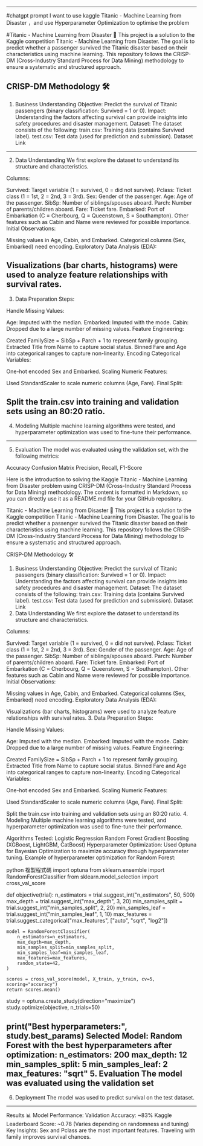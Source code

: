 
---
#chatgpt prompt
I want to use kaggle Titanic - Machine Learning from Disaster ，and use Hyperparameter Optimization to optimise the problem


#Titanic - Machine Learning from Disaster 🚢
This project is a solution to the Kaggle competition Titanic - Machine Learning from Disaster. The goal is to predict whether a passenger survived the Titanic disaster based on their characteristics using machine learning. This repository follows the CRISP-DM (Cross-Industry Standard Process for Data Mining) methodology to ensure a systematic and structured approach.

CRISP-DM Methodology 🛠️
---
1. Business Understanding
Objective: Predict the survival of Titanic passengers (binary classification: Survived = 1 or 0).
Impact: Understanding the factors affecting survival can provide insights into safety procedures and disaster management.
Dataset: The dataset consists of the following:
train.csv: Training data (contains Survived label).
test.csv: Test data (used for prediction and submission).
Dataset Link
---
2. Data Understanding
We first explore the dataset to understand its structure and characteristics.

Columns:

Survived: Target variable (1 = survived, 0 = did not survive).
Pclass: Ticket class (1 = 1st, 2 = 2nd, 3 = 3rd).
Sex: Gender of the passenger.
Age: Age of the passenger.
SibSp: Number of siblings/spouses aboard.
Parch: Number of parents/children aboard.
Fare: Ticket fare.
Embarked: Port of Embarkation (C = Cherbourg, Q = Queenstown, S = Southampton).
Other features such as Cabin and Name were reviewed for possible importance.
Initial Observations:

Missing values in Age, Cabin, and Embarked.
Categorical columns (Sex, Embarked) need encoding.
Exploratory Data Analysis (EDA):

Visualizations (bar charts, histograms) were used to analyze feature relationships with survival rates.
---
3. Data Preparation
Steps:

Handle Missing Values:

Age: Imputed with the median.
Embarked: Imputed with the mode.
Cabin: Dropped due to a large number of missing values.
Feature Engineering:

Created FamilySize = SibSp + Parch + 1 to represent family grouping.
Extracted Title from Name to capture social status.
Binned Fare and Age into categorical ranges to capture non-linearity.
Encoding Categorical Variables:

One-hot encoded Sex and Embarked.
Scaling Numeric Features:

Used StandardScaler to scale numeric columns (Age, Fare).
Final Split:

Split the train.csv into training and validation sets using an 80:20 ratio.
---
4. Modeling
Multiple machine learning algorithms were tested, and hyperparameter optimization was used to fine-tune their performance.

---
5. Evaluation
The model was evaluated using the validation set, with the following metrics:

Accuracy
Confusion Matrix
Precision, Recall, F1-Score


Here is the introduction to solving the Kaggle Titanic - Machine Learning from Disaster problem using CRISP-DM (Cross-Industry Standard Process for Data Mining) methodology. The content is formatted in Markdown, so you can directly use it as a README.md file for your GitHub repository.

Titanic - Machine Learning from Disaster 🚢
This project is a solution to the Kaggle competition Titanic - Machine Learning from Disaster. The goal is to predict whether a passenger survived the Titanic disaster based on their characteristics using machine learning. This repository follows the CRISP-DM (Cross-Industry Standard Process for Data Mining) methodology to ensure a systematic and structured approach.

CRISP-DM Methodology 🛠️
1. Business Understanding
Objective: Predict the survival of Titanic passengers (binary classification: Survived = 1 or 0).
Impact: Understanding the factors affecting survival can provide insights into safety procedures and disaster management.
Dataset: The dataset consists of the following:
train.csv: Training data (contains Survived label).
test.csv: Test data (used for prediction and submission).
Dataset Link
2. Data Understanding
We first explore the dataset to understand its structure and characteristics.

Columns:

Survived: Target variable (1 = survived, 0 = did not survive).
Pclass: Ticket class (1 = 1st, 2 = 2nd, 3 = 3rd).
Sex: Gender of the passenger.
Age: Age of the passenger.
SibSp: Number of siblings/spouses aboard.
Parch: Number of parents/children aboard.
Fare: Ticket fare.
Embarked: Port of Embarkation (C = Cherbourg, Q = Queenstown, S = Southampton).
Other features such as Cabin and Name were reviewed for possible importance.
Initial Observations:

Missing values in Age, Cabin, and Embarked.
Categorical columns (Sex, Embarked) need encoding.
Exploratory Data Analysis (EDA):

Visualizations (bar charts, histograms) were used to analyze feature relationships with survival rates.
3. Data Preparation
Steps:

Handle Missing Values:

Age: Imputed with the median.
Embarked: Imputed with the mode.
Cabin: Dropped due to a large number of missing values.
Feature Engineering:

Created FamilySize = SibSp + Parch + 1 to represent family grouping.
Extracted Title from Name to capture social status.
Binned Fare and Age into categorical ranges to capture non-linearity.
Encoding Categorical Variables:

One-hot encoded Sex and Embarked.
Scaling Numeric Features:

Used StandardScaler to scale numeric columns (Age, Fare).
Final Split:

Split the train.csv into training and validation sets using an 80:20 ratio.
4. Modeling
Multiple machine learning algorithms were tested, and hyperparameter optimization was used to fine-tune their performance.

Algorithms Tested:
Logistic Regression
Random Forest
Gradient Boosting (XGBoost, LightGBM, CatBoost)
Hyperparameter Optimization:
Used Optuna for Bayesian Optimization to maximize accuracy through hyperparameter tuning.
Example of hyperparameter optimization for Random Forest:

python
複製程式碼
import optuna
from sklearn.ensemble import RandomForestClassifier
from sklearn.model_selection import cross_val_score

def objective(trial):
    n_estimators = trial.suggest_int("n_estimators", 50, 500)
    max_depth = trial.suggest_int("max_depth", 3, 20)
    min_samples_split = trial.suggest_int("min_samples_split", 2, 20)
    min_samples_leaf = trial.suggest_int("min_samples_leaf", 1, 10)
    max_features = trial.suggest_categorical("max_features", ["auto", "sqrt", "log2"])

    model = RandomForestClassifier(
        n_estimators=n_estimators,
        max_depth=max_depth,
        min_samples_split=min_samples_split,
        min_samples_leaf=min_samples_leaf,
        max_features=max_features,
        random_state=42,
    )

    scores = cross_val_score(model, X_train, y_train, cv=5, scoring="accuracy")
    return scores.mean()

study = optuna.create_study(direction="maximize")
study.optimize(objective, n_trials=50)

print("Best hyperparameters:", study.best_params)
Selected Model:
Random Forest with the best hyperparameters after optimization:
n_estimators: 200
max_depth: 12
min_samples_split: 5
min_samples_leaf: 2
max_features: "sqrt"
5. Evaluation
The model was evaluated using the validation set
---
6. Deployment
The model was used to predict survival on the test dataset.
---
Results 📊
Model Performance:
Validation Accuracy: ~83%
Kaggle Leaderboard Score: ~0.78 (Varies depending on randomness and tuning)
Key Insights:
Sex and Pclass are the most important features.
Traveling with family improves survival chances.